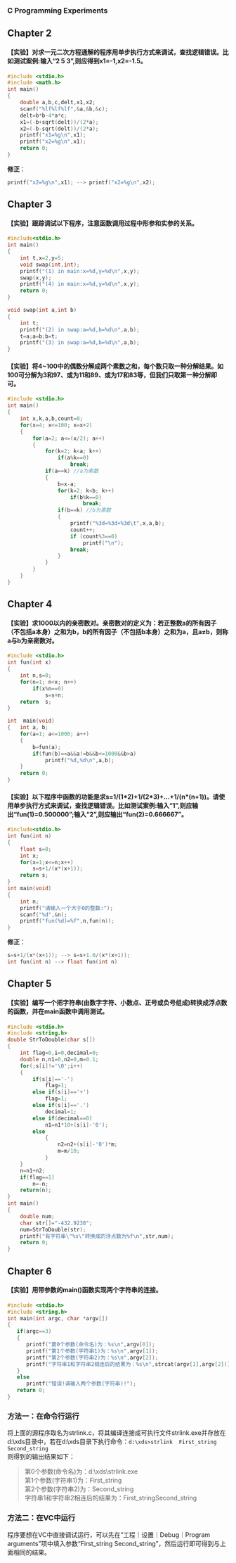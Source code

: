 ### C Programming Experiments
## **Chapter 2**
#### 【实验】对求一元二次方程通解的程序用单步执行方式来调试，查找逻辑错误。比如测试案例:输入“2 5 3”,则应得到x1=-1,x2=-1.5。
```c
#include <stdio.h>
#include <math.h>
int main()
{
	double a,b,c,delt,x1,x2;
	scanf("%lf%lf%lf",&a,&b,&c);
	delt=b*b-4*a*c;
	x1=(-b+sqrt(delt))/(2*a);
	x2=(-b-sqrt(delt))/(2*a);
	printf("x1=%g\n",x1);
	printf("x2=%g\n",x1);
	return 0;
}
```
**修正**：  
```c
printf("x2=%g\n",x1); --> printf("x2=%g\n",x2);
```
## **Chapter 3**
#### 【实验】跟踪调试以下程序，注意函数调用过程中形参和实参的关系。
```c
#include<stdio.h>
int main()
{
	int t,x=2,y=5;
	void swap(int,int);
	printf("(1) in main:x=%d,y=%d\n",x,y);
	swap(x,y);
	printf("(4) in main:x=%d,y=%d\n",x,y);
	return 0;
}

void swap(int a,int b)
{
	int t;
	printf("(2) in swap:a=%d,b=%d\n",a,b);
	t=a;a=b;b=t;
	printf("(3) in swap:a=%d,b=%d\n",a,b);
}
```
#### 【实验】将4~100中的偶数分解成两个素数之和，每个数只取一种分解结果。如100可分解为3和97、或为11和89、或为17和83等，但我们只取第一种分解即可。
```c
#include <stdio.h>
int main()
{
	int x,k,a,b,count=0;
	for(x=4; x<=100; x=x+2)
	{   
		for(a=2; a<=(x/2); a++)
		{
			for(k=2; k<a; k++)
				if(a%k==0)
					break;
			if(a==k) //a为素数
			{
				b=x-a;
				for(k=2; k<b; k++)
					if(b%k==0)
						break;
				if(b==k) //b为素数
				{
					printf("%3d=%3d+%3d\t",x,a,b);
					count++;
					if (count%3==0)
						printf("\n");
					break;
				}
			}
		}
	}
} 
```
## **Chapter 4**
#### 【实验】求1000以内的亲密数对。亲密数对的定义为：若正整数a的所有因子（不包括a本身）之和为b，b的所有因子（不包括b本身）之和为a，且a≠b，则称a与b为亲密数对。
```c
#include <stdio.h>
int fun(int x)
{   
	int n,s=0;
	for(n=1; n<x; n++)
		if(x%n==0)
			s=s+n;
	return  s;
}

int  main(void)
{   int a, b;
	for(a=1; a<=1000; a++)
	{   
		b=fun(a);
		if(fun(b)==a&&a!=b&&b<=1000&&b>a)  
			printf("%d,%d\n",a,b);
	}
    return 0;
}
```
#### 【实验】以下程序中函数的功能是求s=1/(1\*2)+1/(2\*3)+...+1/(n\*(n+1))。请使用单步执行方式来调试，查找逻辑错误。比如测试案例:输入“1”,则应输出“fun(1)=0.500000”;输入“2”,则应输出“fun(2)=0.666667”。
```c
#include<stdio.h>
int fun(int n)
{
	float s=0;
	int x;
	for(x=1;x<=n;x++)
		s=s+1/(x*(x+1));
	return s;
}
int main(void)
{
	int n;
	printf("请输入一个大于0的整数:");
	scanf("%d",&n);
	printf("fun(%d)=%f",n,fun(n));
}
```
**修正**：  
```c
s=s+1/(x*(x+1)); --> s=s+1.0/(x*(x+1));
int fun(int n) --> float fun(int n)
```
## **Chapter 5**
#### 【实验】编写一个把字符串(由数字字符、小数点、正号或负号组成)转换成浮点数的函数，并在main函数中调用测试。
```c
#include <stdio.h>
#include <string.h>
double StrToDouble(char s[])
{
	int flag=0,i=0,decimal=0;
	double n,n1=0,n2=0,m=0.1;
	for(;s[i]!='\0';i++)
	{
		if(s[i]=='-')
			flag=1;
		else if(s[i]=='+')
			flag=1;
		else if(s[i]=='.')
			decimal=1;
		else if(decimal==0)
			n1=n1*10+(s[i]-'0');
		else
			{
				n2=n2+(s[i]-'0')*m;
				m=m/10;
			}
	}
	n=n1+n2;
	if(flag==1)
		n=-n;
	return(n);
}
int main()
{
	double num;
	char str[]="-432.9238";
	num=StrToDouble(str);
	printf("有字符串\"%s\"转换成的浮点数为%f\n",str,num);
	return 0;
}
```
## **Chapter 6**
#### 【实验】用带参数的main()函数实现两个字符串的连接。
```c
#include <stdio.h>
#include <string.h>
int main(int argc, char *argv[])
{
   if(argc==3)
   {
      printf("第0个参数(命令名)为：%s\n",argv[0]);
      printf("第1个参数(字符串1)为：%s\n",argv[1]);
      printf("第2个参数(字符串2)为：%s\n",argv[2]);
      printf("字符串1和字符串2相连后的结果为：%s\n",strcat(argv[1],argv[2]));
   }
   else
      printf("错误!请输入两个参数(字符串)!");
   return 0;
}
```
### 方法一：在命令行运行
将上面的源程序取名为strlink.c，将其编译连接成可执行文件strlink.exe并存放在d:\xds目录中，若在d:\xds目录下执行命令：`d:\xds>strlink  First_string  Second_string`  
则得到的输出结果如下：  
> 第0个参数(命令名)为：d:\xds\strlink.exe  
> 第1个参数(字符串1)为：First_string  
> 第2个参数(字符串2)为：Second_string  
> 字符串1和字符串2相连后的结果为：First_stringSecond_string
### 方法二：在VC中运行
程序要想在VC中直接调试运行，可以先在“工程｜设置｜Debug｜Program arguments”项中填入参数“First_string  Second_string”，然后运行即可得到与上面相同的结果。